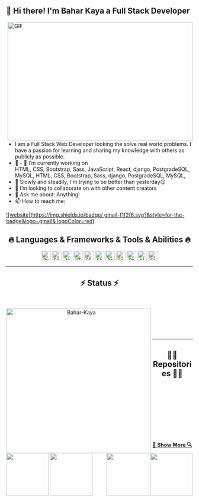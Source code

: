 <!-- - 👋 Hi there 👋 I'm a Full Stack Developer...
- I am a Full Stack Web Developer looking the solve real world problems. I have a passion for learning and sharing my knowledge with others as publicly as possible.
- 🌱 I’m currently learning everything 🤣
- 💞️ I’m looking to collaborate on with other content creators
- Fun fact: I love to painting and decorate -->

<!--  -->
<!-- ### Connect with me: -->
<!-- bahar.ky092@gmail.com -->


##  👋   Hi there! I'm Bahar Kaya a Full Stack Developer

<img align="right" alt="GIF" src="https://media3.giphy.com/media/hpXdHPfFI5wTABdDx9/giphy.gif?cid=ecf05e47wejwii0m0f4p9n2j7z08zgt5y895v0pz2w3ab9g2&rid=giphy.gif&ct=g"
width="500" height="320" />


- I am a Full Stack Web Developer looking the solve real world problems. I have a passion for 
learning and sharing my knowledge with others as publicly as possible.
- 👀  - :telescope: I’m currently working on  
HTML, CSS, Bootstrap, Sass, JavaScript, React, 
django, PostgradeSQL, MySQL,
HTML, CSS, Bootstrap, Sass, 
django, PostgradeSQL, MySQL,
- 🌱  Slowly and steadily, I'm trying to be 
better than yesterday😉
- 💞️ I’m looking to collaborate on with other content creators
- 💬  Ask me about: Anything!
- 📫  How to reach me: 

[![website](https://img.shields.io/badge/
gmail-f1f2f6.svg?&style=for-the-badge&logo=gmail&
logoColor=red)](mailto:bahar.ky092@gmail.com)


<h2 align="center">🔥 Languages & Frameworks & 
Tools & Abilities 🔥</h2>
<p align="center">
  <code><img title="Python" height="25" 
src="https://github.com/Aslihan06/Aslihan06/raw/
master/img/python-original.svg"></code>
  <code><img title="Django" height="25" 
src="https://github.com/Aslihan06/Aslihan06/raw/
master/img/django.png"></code>
  <code><img title="Javascript" height="25" 
src="https://github.com/Aslihan06/Aslihan06/raw/
master/img/javascript.svg"></code>
  <code><img title="HTML5" height="25" 
src="https://github.com/Aslihan06/Aslihan06/raw/
master/img/html5.svg"></code>
  <code><img title="CSS" height="25" src="https://
github.com/Aslihan06/Aslihan06/raw/master/img/
css.svg"></code>
  <code><img title="SASS" height="25" 
src="https://github.com/Aslihan06/Aslihan06/raw/
master/img/sass.svg"></code>
  <code><img title="React" height="25" 
src="https://github.com/Aslihan06/Aslihan06/raw/
master/img/react-original.svg"></code>
  <code><img title="Git" height="25" src="https://
github.com/Aslihan06/Aslihan06/raw/master/img/
git-original.svg"></code>
  <code><img title="PostgreSQL" height="25" 
src="https://github.com/Aslihan06/Aslihan06/raw/
master/img/postgresql.svg"></code>
  <code><img title="Visual Studio Code" 
height="25" src="https://github.com/Aslihan06/
Aslihan06/raw/master/img/vscode.png"></code>
  <code><img title="GitHub" height="25" 
src="https://github.com/Aslihan06/Aslihan06/raw/
master/img/github.svg"></code>
</p>

<hr>
<h2 align="center">⚡ Status ⚡</h2>
<br>
<p align=center>
  <div align=center>
    <a href="https://github.com/Bahar-Kaya" 
title="Go to Source">
      <img align="left" width=390 src="https://github.com/Bahar-Kaya/Bahar-Kaya#readme" alt="Bahar-Kaya"/>
    </a>
  </div>
  <br><br><br><br>

<hr>
<h2 align="center">👨‍💻 Repositories 👨‍💻</h2>
<br>
<div >
  <a align="left" href="https://github.com/Bahar-Kaya/parallax_website" 
title="parallax_website "><img align="left" 
height="115" src="https://github.com/Bahar-Kaya/parallax_website/blob/main/README.md"></a>
  <a align="right" href="https://github.com/Bahar-Kaya/NetFlix_Form_Page" 
title="NetFlix_Form_Page"> <img align="right" 
height="115" src="https://github.com/Bahar-Kaya/NetFlix_Form_Page/blob/main/README.md">
  <a align="left" href="https://github.com/Bahar-Kaya/BootstrapProject" title="
BootstrapProject"><img 
align="left" height="115" src="https://github.com/Bahar-Kaya/BootstrapProject/blob/master/README.md
"></a>
  <a align="right" href="https://github.com/Bahar-Kaya/Google_Landing_Page" title="Google_Landing_Page "><img 
align="right" height="115" src="https://github.com/Bahar-Kaya/Google_Landing_Page/blob/master/README.md
"></a>


<br><br><br><br><br><br>
<h4 align="center">
  <a href="https://github.com/Bahar-Kaya?tab=repositories"
   title="Show Repositories">🔎 
Show More 🔍</a>
</h4></div>


